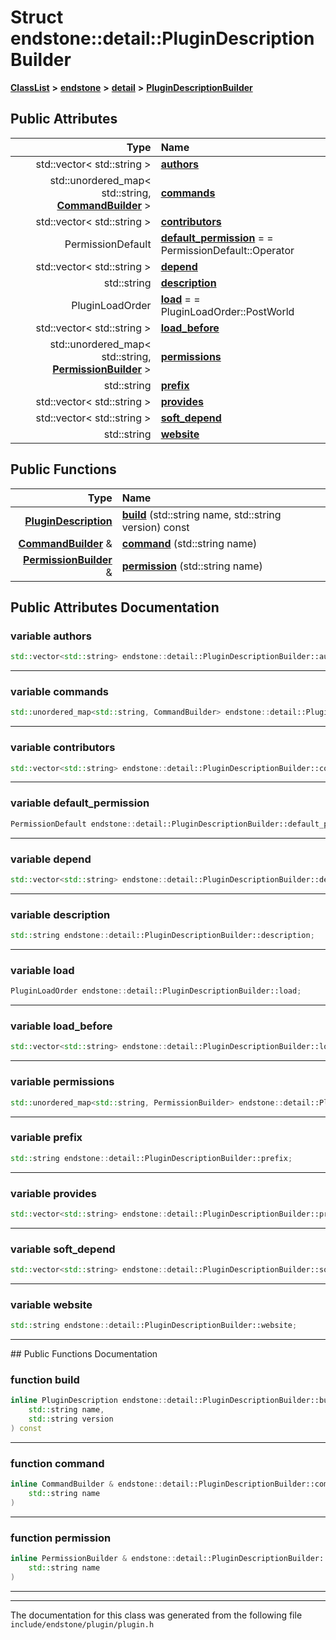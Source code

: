 

# Struct endstone::detail::PluginDescriptionBuilder



[**ClassList**](annotated.md) **>** [**endstone**](namespaceendstone.md) **>** [**detail**](namespaceendstone_1_1detail.md) **>** [**PluginDescriptionBuilder**](structendstone_1_1detail_1_1PluginDescriptionBuilder.md)


























## Public Attributes

| Type | Name |
| ---: | :--- |
|  std::vector&lt; std::string &gt; | [**authors**](#variable-authors)  <br> |
|  std::unordered\_map&lt; std::string, [**CommandBuilder**](classendstone_1_1detail_1_1CommandBuilder.md) &gt; | [**commands**](#variable-commands)  <br> |
|  std::vector&lt; std::string &gt; | [**contributors**](#variable-contributors)  <br> |
|  PermissionDefault | [**default\_permission**](#variable-default_permission)   = = PermissionDefault::Operator<br> |
|  std::vector&lt; std::string &gt; | [**depend**](#variable-depend)  <br> |
|  std::string | [**description**](#variable-description)  <br> |
|  PluginLoadOrder | [**load**](#variable-load)   = = PluginLoadOrder::PostWorld<br> |
|  std::vector&lt; std::string &gt; | [**load\_before**](#variable-load_before)  <br> |
|  std::unordered\_map&lt; std::string, [**PermissionBuilder**](classendstone_1_1detail_1_1PermissionBuilder.md) &gt; | [**permissions**](#variable-permissions)  <br> |
|  std::string | [**prefix**](#variable-prefix)  <br> |
|  std::vector&lt; std::string &gt; | [**provides**](#variable-provides)  <br> |
|  std::vector&lt; std::string &gt; | [**soft\_depend**](#variable-soft_depend)  <br> |
|  std::string | [**website**](#variable-website)  <br> |
















## Public Functions

| Type | Name |
| ---: | :--- |
|  [**PluginDescription**](classendstone_1_1PluginDescription.md) | [**build**](#function-build) (std::string name, std::string version) const<br> |
|  [**CommandBuilder**](classendstone_1_1detail_1_1CommandBuilder.md) & | [**command**](#function-command) (std::string name) <br> |
|  [**PermissionBuilder**](classendstone_1_1detail_1_1PermissionBuilder.md) & | [**permission**](#function-permission) (std::string name) <br> |




























## Public Attributes Documentation




### variable authors 

```C++
std::vector<std::string> endstone::detail::PluginDescriptionBuilder::authors;
```




<hr>



### variable commands 

```C++
std::unordered_map<std::string, CommandBuilder> endstone::detail::PluginDescriptionBuilder::commands;
```




<hr>



### variable contributors 

```C++
std::vector<std::string> endstone::detail::PluginDescriptionBuilder::contributors;
```




<hr>



### variable default\_permission 

```C++
PermissionDefault endstone::detail::PluginDescriptionBuilder::default_permission;
```




<hr>



### variable depend 

```C++
std::vector<std::string> endstone::detail::PluginDescriptionBuilder::depend;
```




<hr>



### variable description 

```C++
std::string endstone::detail::PluginDescriptionBuilder::description;
```




<hr>



### variable load 

```C++
PluginLoadOrder endstone::detail::PluginDescriptionBuilder::load;
```




<hr>



### variable load\_before 

```C++
std::vector<std::string> endstone::detail::PluginDescriptionBuilder::load_before;
```




<hr>



### variable permissions 

```C++
std::unordered_map<std::string, PermissionBuilder> endstone::detail::PluginDescriptionBuilder::permissions;
```




<hr>



### variable prefix 

```C++
std::string endstone::detail::PluginDescriptionBuilder::prefix;
```




<hr>



### variable provides 

```C++
std::vector<std::string> endstone::detail::PluginDescriptionBuilder::provides;
```




<hr>



### variable soft\_depend 

```C++
std::vector<std::string> endstone::detail::PluginDescriptionBuilder::soft_depend;
```




<hr>



### variable website 

```C++
std::string endstone::detail::PluginDescriptionBuilder::website;
```




<hr>
## Public Functions Documentation




### function build 

```C++
inline PluginDescription endstone::detail::PluginDescriptionBuilder::build (
    std::string name,
    std::string version
) const
```




<hr>



### function command 

```C++
inline CommandBuilder & endstone::detail::PluginDescriptionBuilder::command (
    std::string name
) 
```




<hr>



### function permission 

```C++
inline PermissionBuilder & endstone::detail::PluginDescriptionBuilder::permission (
    std::string name
) 
```




<hr>

------------------------------
The documentation for this class was generated from the following file `include/endstone/plugin/plugin.h`

